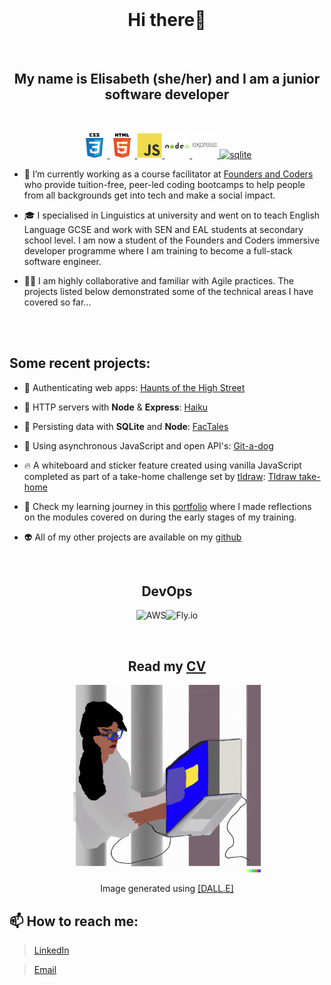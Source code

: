 <br>
<h1 align="center">Hi there👋</h1>
<br>
<h2 align="center">My name is Elisabeth (she/her) and I am a junior software developer</h2>
<br>


<p align="center"> 
  <a href="https://www.w3schools.com/css/" target="_blank" rel="noreferrer"> 
    <img src="https://raw.githubusercontent.com/devicons/devicon/master/icons/css3/css3-original-wordmark.svg" alt="css3" width="40" height="40"/>
  </a> 
  <a href="https://www.w3.org/html/" target="_blank" rel="noreferrer"> 
     <img src="https://raw.githubusercontent.com/devicons/devicon/master/icons/html5/html5-original-wordmark.svg" alt="html5" width="40" height="40"/> 
  </a> 
  <a href="https://developer.mozilla.org/en-US/docs/Web/JavaScript" target="_blank" rel="noreferrer"> 
    <img src="https://raw.githubusercontent.com/devicons/devicon/master/icons/javascript/javascript-original.svg" alt="javascript" width="40" height="40"/>
    <img src="https://raw.githubusercontent.com/devicons/devicon/master/icons/nodejs/nodejs-original-wordmark.svg" alt="node.js" width="40" height="40"/>
    <img src="https://raw.githubusercontent.com/devicons/devicon/master/icons/express/express-original-wordmark.svg" alt="express" width="40" height="40"/>
    <img src="https://www.vectorlogo.zone/logos/sqlite/sqlite-icon.svg" alt="sqlite" width="40" height="40"/> 
  </a> 
</p>


- 🌱 I’m currently working as a course facilitator at [Founders and Coders](https://www.foundersandcoders.com/) who provide tuition-free, peer-led coding bootcamps to help people from all backgrounds get into tech and make a social impact. 

- 🎓 I specialised in Linguistics at university and went on to teach English Language GCSE and work with SEN and EAL students at secondary school level. I am now a student of the Founders and Coders immersive developer programme where I am training to become a full-stack software engineer.
 
- 👩‍💻 I am highly collaborative and familiar with Agile practices. The projects listed below demonstrated some of the technical areas I have covered so far...


<br>
<br>


## Some recent projects:

-  👻 Authenticating web apps: [Haunts of the High Street](https://github.com/fac27/Haunts-of-the-high-street)

-  📜 HTTP servers with **Node** & **Express**: [Haiku](https://github.com/fac27/Haiku)

- 🎏 Persisting data with **SQLite** and **Node**: [FacTales](https://github.com/fac27/FACTales)

- 🐶 Using asynchronous JavaScript and open API's: [Git-a-dog](https://fac27.github.io/Git-a-dog/)

- 🔥 A whiteboard and sticker feature created using vanilla JavaScript completed as part of a take-home challenge set by [tldraw](https://github.com/tldraw): [Tldraw take-home](https://github.com/eliazzo/tldraw)

- 📓 Check my learning journey in this [portfolio](https://github.com/fac27/eliazzo-portfolio) where I made reflections on the modules covered on during the early stages of my training. 

- 👽 All of my other projects are available on my [github](https://github.com/eliazzo?tab=repositories)

<br>


<div align="center"> 
  <h2>DevOps</h2>

  <img src="https://upload.wikimedia.org/wikipedia/commons/thumb/9/93/Amazon_Web_Services_Logo.svg/1280px-Amazon_Web_Services_Logo.svg.png" alt="AWS"  width="60" height="40"/><img src="https://fly.io/static/images/brand/logo-landscape.svg" alt="Fly.io" width="70" height="50"/>
</div>
  

<br>


<h2 align="center">Read my <a href="https://www.canva.com/design/DAFaqu380dg/MLdirn4-TqpYfbGtuBygqw/view?utm_content=DAFaqu380dg&utm_campaign=designshare&utm_medium=link&utm_source=publishsharelink">CV</a></h2>
  
<p align="center"><img src="DALL.E.png" width="300" alt="Woman coding"></p>

<p align="center">Image generated using <a href="https://openai.com/dall-e-2/">[DALL.E]</a></p>


## 📫  How to reach me:

> [LinkedIn](https://www.linkedin.com/in/elisabeth-azzopardi-b3496a247/)

> [Email](bethazz@hotmail.co.uk)

<br>
<br>
  
